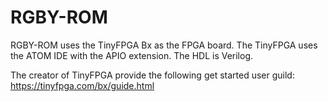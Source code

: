 # RGBY-ROM
 
RGBY-ROM uses the TinyFPGA Bx as the FPGA board.
The TinyFPGA uses the ATOM IDE with the APIO extension.
The HDL is Verilog.

The creator of TinyFPGA provide the following get started user guild: https://tinyfpga.com/bx/guide.html